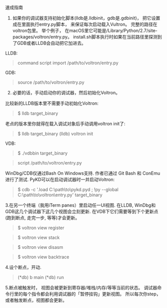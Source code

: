 速成指南

1. 如果你的调试器支持初始化脚本(lldb是.lldbinit，gdb是.gdbinit)， 把它设置成在里面执行entry.py脚本， 来保证每次启动载入Vultron。 
完整的路径在voltron包里。 举个例子， 在macOS里它可能是/Library/Python/2.7/site-packages/voltron/entry.py。 
install.sh脚本执行时如果在当前路径里探测到了GDB或者LLDB会自动把它加进去。

 LLDB:
 >command script import /path/to/voltron/entry.py
 
 GDB:
 >source /path/to/voltron/entry.py
 
2. 必要的话，手动启动你的调试器，然后初始化Voltron。

  比较新的LLDB版本里不需要手动初始化Voltron:

  >$ lldb target_binary
 
  老点的版本里你就得在载入调试对象后手动调用voltron init了:
  
  >$ lldb target_binary
  >(lldb) voltron init
 
 VDB:
 
  >$ ./vdbbin target_binary
  
  >script /path/to/voltron/entry.py
 
WinDbg/CDB仅通过Bash On Windows支持. 作者已通过 Git Bash 和 ConEmu进行了测试. PyKD可以在启动调试器时一并启动Voltron:

 >$ cdb -c '.load C:\path\to\pykd.pyd ; !py --global C:\path\to\voltron\entry.py' target_binary

3.在另一个终端（我用iTerm panes）里启动任一UI视图. 在LLDB, WinDbg和GDB这几个调试器下这几个视图会立刻更新. 
在VDB下它们需要等到下个更新点 (跑到断点, 走完一步, 等等)才会更新。

  >$ voltron view register
 
  >$ voltron view stack
  
  >$ voltron view disasm
  
  >$ voltron view backtrace
  
4.设个断点，开动.
 >(*db) b main
 >(*db) run
 
5.断点被触发时， 视图会被更新到寄存器/堆栈/内存/等等当前的状态。 调试器命令行里的每个指令都会利用调试器的「暂停挂钩」更新视图。
所以每次你step，或者触发断点，视图都会更新。

